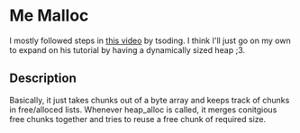 # Me Malloc
I mostly followed steps in [this video](https://www.youtube.com/watch?v=sZ8GJ1TiMdk&t=1489s&ab_channel=TsodingDaily) by tsoding. I think I'll just go on my own to expand on his tutorial by having a dynamically sized heap ;3.

## Description
Basically, it just takes chunks out of a byte array and keeps track of chunks in free/alloced lists. Whenever heap_alloc is called, it merges conitgious free chunks together and tries to reuse a free chunk of required size.
